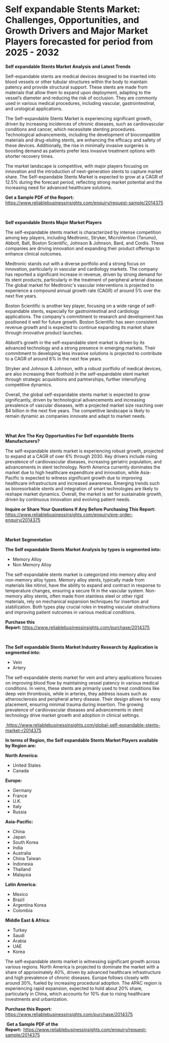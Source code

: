 <p><h1>Self expandable Stents Market: Challenges, Opportunities, and Growth Drivers and Major Market Players forecasted for period from 2025 - 2032</h1></p><p><strong>Self expandable Stents Market Analysis and Latest Trends</strong></p>
<p><p>Self-expandable stents are medical devices designed to be inserted into blood vessels or other tubular structures within the body to maintain patency and provide structural support. These stents are made from materials that allow them to expand upon deployment, adapting to the vessel’s diameter and reducing the risk of occlusion. They are commonly used in various medical procedures, including vascular, gastrointestinal, and urological applications.</p><p>The Self-expandable Stents Market is experiencing significant growth, driven by increasing incidences of chronic diseases, such as cardiovascular conditions and cancer, which necessitate stenting procedures. Technological advancements, including the development of biocompatible materials and drug-eluting stents, are enhancing the efficacy and safety of these devices. Additionally, the rise in minimally invasive surgeries is boosting demand as patients prefer less invasive treatment options with shorter recovery times.</p><p>The market landscape is competitive, with major players focusing on innovation and the introduction of next-generation stents to capture market share. The Self-expandable Stents Market is expected to grow at a CAGR of 12.5% during the forecast period, reflecting strong market potential and the increasing need for advanced healthcare solutions.</p></p>
<p><strong>Get a Sample PDF of the Report:&nbsp;</strong> <a href="https://www.reliablebusinessinsights.com/enquiry/request-sample/2014375?utm_campaign=2247&utm_medium=2&utm_source=Github&utm_content=ia&utm_term=13042025&utm_id=self-expandable-stents">https://www.reliablebusinessinsights.com/enquiry/request-sample/2014375</a></p>
<p>&nbsp;</p>
<p><strong>Self expandable Stents Major Market Players</strong></p>
<p><p>The self-expandable stents market is characterized by intense competition among key players, including Medtronic, Stryker, MicroVention (Terumo), Abbott, Balt, Boston Scientific, Johnson & Johnson, Bard, and Cordis. These companies are driving innovation and expanding their product offerings to enhance clinical outcomes.</p><p>Medtronic stands out with a diverse portfolio and a strong focus on innovation, particularly in vascular and cardiology markets. The company has reported a significant increase in revenue, driven by strong demand for its stent products, particularly in the treatment of peripheral arterial disease. The global market for Medtronic's vascular interventions is projected to experience a compound annual growth rate (CAGR) of around 5% over the next five years.</p><p>Boston Scientific is another key player, focusing on a wide range of self-expandable stents, especially for gastrointestinal and cardiology applications. The company's commitment to research and development has positioned it well for future growth. Boston Scientific has seen consistent revenue growth and is expected to continue expanding its market share through innovative product launches.</p><p>Abbott’s growth in the self-expandable stent market is driven by its advanced technology and a strong presence in emerging markets. Their commitment to developing less invasive solutions is projected to contribute to a CAGR of around 6% in the next few years.</p><p>Stryker and Johnson & Johnson, with a robust portfolio of medical devices, are also increasing their foothold in the self-expandable stent market through strategic acquisitions and partnerships, further intensifying competitive dynamics.</p><p>Overall, the global self-expandable stents market is expected to grow significantly, driven by technological advancements and increasing prevalence of vascular diseases, with a projected market size reaching over $4 billion in the next five years. The competitive landscape is likely to remain dynamic as companies innovate and adapt to market needs.</p></p>
<p>&nbsp;</p>
<p><strong>What Are The Key Opportunities For Self expandable Stents Manufacturers?</strong></p>
<p><p>The self-expandable stents market is experiencing robust growth, projected to expand at a CAGR of over 6% through 2030. Key drivers include rising prevalence of cardiovascular diseases, increasing geriatric population, and advancements in stent technology. North America currently dominates the market due to high healthcare expenditure and innovation, while Asia-Pacific is expected to witness significant growth due to improving healthcare infrastructure and increased awareness. Emerging trends such as bioresorbable stents and integration of smart technologies are likely to reshape market dynamics. Overall, the market is set for sustainable growth, driven by continuous innovation and evolving patient needs.</p></p>
<p><strong>Inquire or Share Your Questions If Any Before Purchasing This Report:</strong> <a href="https://www.reliablebusinessinsights.com/enquiry/pre-order-enquiry/2014375?utm_campaign=2247&utm_medium=2&utm_source=Github&utm_content=ia&utm_term=13042025&utm_id=self-expandable-stents">https://www.reliablebusinessinsights.com/enquiry/pre-order-enquiry/2014375</a></p>
<p>&nbsp;</p>
<p><strong>Market Segmentation</strong></p>
<p><strong>The Self expandable Stents Market Analysis by types is segmented into:</strong></p>
<p><ul><li>Memory Alloy</li><li>Non Memory Alloy</li></ul></p>
<p><p>The self-expandable stents market is categorized into memory alloy and non-memory alloy types. Memory alloy stents, typically made from materials like nitinol, have the ability to expand and contract in response to temperature changes, ensuring a secure fit in the vascular system. Non-memory alloy stents, often made from stainless steel or other rigid materials, rely on mechanical expansion techniques for insertion and stabilization. Both types play crucial roles in treating vascular obstructions and improving patient outcomes in various medical conditions.</p></p>
<p><strong>Purchase this Report:&nbsp;</strong><a href="https://www.reliablebusinessinsights.com/purchase/2014375?utm_campaign=2247&utm_medium=2&utm_source=Github&utm_content=ia&utm_term=13042025&utm_id=self-expandable-stents">https://www.reliablebusinessinsights.com/purchase/2014375</a></p>
<p>&nbsp;</p>
<p><strong>The Self expandable Stents Market Industry Research by Application is segmented into:</strong></p>
<p><ul><li>Vein</li><li>Artery</li></ul></p>
<p><p>The self-expandable stents market for vein and artery applications focuses on improving blood flow by maintaining vessel patency in various medical conditions. In veins, these stents are primarily used to treat conditions like deep vein thrombosis, while in arteries, they address issues such as atherosclerosis and peripheral artery disease. Their design allows for easy placement, ensuring minimal trauma during insertion. The growing prevalence of cardiovascular diseases and advancements in stent technology drive market growth and adoption in clinical settings.</p></p>
<p><a href="https://www.reliablebusinessinsights.com/global-self-expandable-stents-market-r2014375?utm_campaign=2247&utm_medium=2&utm_source=Github&utm_content=ia&utm_term=13042025&utm_id=self-expandable-stents">&nbsp;https://www.reliablebusinessinsights.com/global-self-expandable-stents-market-r2014375</a></p>
<p><strong>In terms of Region, the Self expandable Stents Market Players available by Region are:</strong></p>
<p>
    <p> <strong> North America: </strong>
        <ul>
            <li>United States</li>
            <li>Canada</li>
        </ul>
        </p> 
    <p> <strong> Europe: </strong>
        <ul>
            <li>Germany</li>
            <li>France</li>
            <li>U.K.</li>
            <li>Italy</li>
            <li>Russia</li>
        </ul>
        </p> 
    <p> <strong> Asia-Pacific: </strong>
        <ul>
            <li>China</li>
            <li>Japan</li>
            <li>South Korea</li>
            <li>India</li>
            <li>Australia</li>
            <li>China Taiwan</li>
            <li>Indonesia</li>
            <li>Thailand</li>
            <li>Malaysia</li>
        </ul>
        </p> 
    <p> <strong> Latin America: </strong>
        <ul>
            <li>Mexico</li>
            <li>Brazil</li>
            <li>Argentina Korea</li>
            <li>Colombia</li>
        </ul>
        </p> 
    <p> <strong> Middle East & Africa: </strong>
        <ul>
            <li>Turkey</li>
            <li>Saudi</li>
            <li>Arabia</li>
            <li>UAE</li>
            <li>Korea</li>
        </ul>
    </p>
    </p>
<p><p>The self-expandable stents market is witnessing significant growth across various regions. North America is projected to dominate the market with a share of approximately 40%, driven by advanced healthcare infrastructure and high prevalence of chronic diseases. Europe follows closely with around 30%, fueled by increasing procedural adoption. The APAC region is experiencing rapid expansion, expected to hold about 20% share, particularly in China, which accounts for 10% due to rising healthcare investments and urbanization.</p></p>
<p><strong>Purchase this Report: </strong><a href="https://www.reliablebusinessinsights.com/purchase/2014375?utm_campaign=2247&utm_medium=2&utm_source=Github&utm_content=ia&utm_term=13042025&utm_id=self-expandable-stents">https://www.reliablebusinessinsights.com/purchase/2014375</a></p>
<p>&nbsp;<strong>Get a Sample PDF of the Report:&nbsp;&nbsp;</strong><a href="https://www.reliablebusinessinsights.com/enquiry/request-sample/2014375?utm_campaign=2247&utm_medium=2&utm_source=Github&utm_content=ia&utm_term=13042025&utm_id=self-expandable-stents">https://www.reliablebusinessinsights.com/enquiry/request-sample/2014375</a></p>
<p><strong></strong></p>
<p><p></p><p></p><p></p></p>